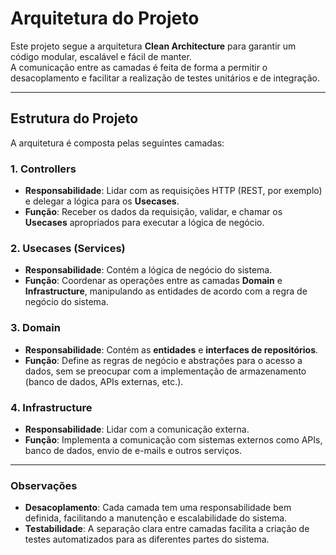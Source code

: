 #  Arquitetura do Projeto

Este projeto segue a arquitetura **Clean Architecture** para garantir um código modular, escalável e fácil de manter.  
A comunicação entre as camadas é feita de forma a permitir o desacoplamento e facilitar a realização de testes unitários e de integração.

---

## Estrutura do Projeto

A arquitetura é composta pelas seguintes camadas:

### 1. **Controllers**
- **Responsabilidade**: Lidar com as requisições HTTP (REST, por exemplo) e delegar a lógica para os **Usecases**.
- **Função**: Receber os dados da requisição, validar, e chamar os **Usecases** apropriados para executar a lógica de negócio.

### 2. **Usecases (Services)**
- **Responsabilidade**: Contém a lógica de negócio do sistema.
- **Função**: Coordenar as operações entre as camadas **Domain** e **Infrastructure**, manipulando as entidades de acordo com a regra de negócio do sistema.

### 3. **Domain**
- **Responsabilidade**: Contém as **entidades** e **interfaces de repositórios**.
- **Função**: Define as regras de negócio e abstrações para o acesso a dados, sem se preocupar com a implementação de armazenamento (banco de dados, APIs externas, etc.).

### 4. **Infrastructure**
- **Responsabilidade**: Lidar com a comunicação externa.
- **Função**: Implementa a comunicação com sistemas externos como APIs, banco de dados, envio de e-mails e outros serviços.

---

### Observações

- **Desacoplamento**: Cada camada tem uma responsabilidade bem definida, facilitando a manutenção e escalabilidade do sistema.
- **Testabilidade**: A separação clara entre camadas facilita a criação de testes automatizados para as diferentes partes do sistema.

